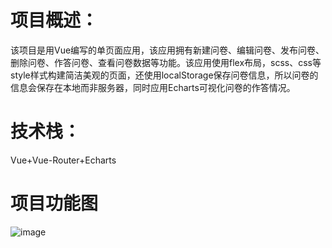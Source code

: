 # 项目概述：
该项目是用Vue编写的单页面应用，该应用拥有新建问卷、编辑问卷、发布问卷、删除问卷、作答问卷、查看问卷数据等功能。该应用使用flex布局，scss、css等style样式构建简洁美观的页面，还使用localStorage保存问卷信息，所以问卷的信息会保存在本地而非服务器，同时应用Echarts可视化问卷的作答情况。
# 技术栈：
Vue+Vue-Router+Echarts
# 项目功能图
![image](https://user-images.githubusercontent.com/51529495/129285357-efbadb94-7680-49af-be94-484ed2870b99.png)


